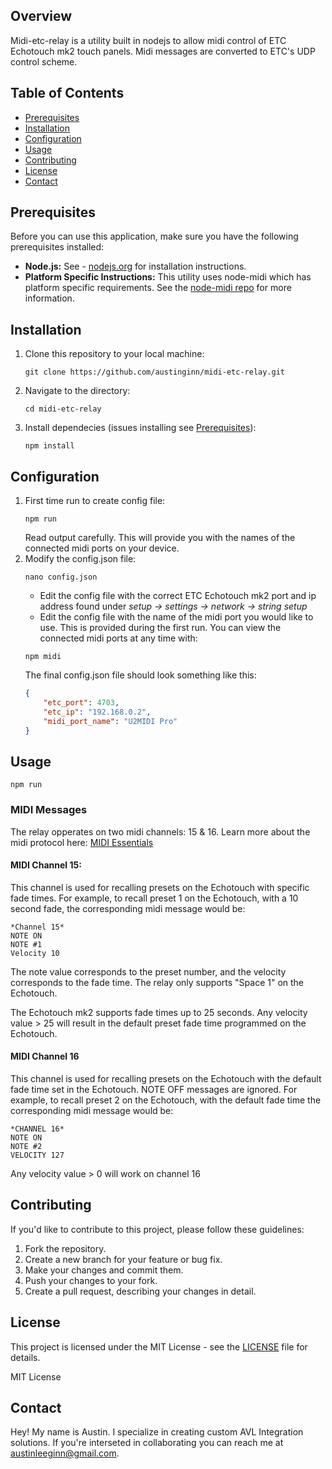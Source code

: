 ## Overview

Midi-etc-relay is a utility built in nodejs to allow midi control of ETC Echotouch mk2 touch panels.  Midi messages are converted to ETC's UDP control scheme.

## Table of Contents

- [Prerequisites](#prerequisites)
- [Installation](#installation)
- [Configuration](#configuration)
- [Usage](#usage)
- [Contributing](#contributing)
- [License](#license)
- [Contact](#contact)

## Prerequisites

Before you can use this application, make sure you have the following prerequisites installed:

- **Node.js:** See - [nodejs.org](https://nodejs.org/) for installation instructions.
- **Platform Specific Instructions:** This utility uses node-midi which has platform specific requirements.  See the [node-midi repo](https://github.com/justinlatimer/node-midi) for more information.

## Installation

1. Clone this repository to your local machine:

   ```shell
   git clone https://github.com/austinginn/midi-etc-relay.git
    ```
2. Navigate to the directory:
    ```shell
    cd midi-etc-relay
    ```
3. Install dependecies (issues installing see [Prerequisites](#prerequisites)):
    ```shell
    npm install
    ```

## Configuration

1. First time run to create config file:
    ```shell
    npm run
    ```
    Read output carefully.  This will provide you with the names of the connected midi ports on your device.
2. Modify the config.json file:
    ```shell
    nano config.json
    ```
    - Edit the config file with the correct ETC Echotouch mk2 port and ip address found under *setup -> settings -> network -> string setup*
    - Edit the config file with the name of the midi port you would like to use.  This is provided during the first run.  You can view the connected midi ports at any time with:
    ```shell
    npm midi
    ```
    The final config.json file should look something like this:
    ```json
    {
        "etc_port": 4703,
        "etc_ip": "192.168.0.2",
        "midi_port_name": "U2MIDI Pro"
    }
    ```

## Usage
```shell
npm run
```
### MIDI Messages
The relay opperates on two midi channels: 15 & 16.  Learn more about the midi protocol here: [MIDI Essentials](https://ccrma.stanford.edu/~craig/articles/linuxmidi/misc/essenmidi.html)

#### MIDI Channel 15:
This channel is used for recalling presets on the Echotouch with specific fade times.  For example, to recall preset 1 on the Echotouch, with a 10 second fade, the corresponding midi message would be:
 ```
 *Channel 15*
 NOTE ON
 NOTE #1
 Velocity 10
 ```
 The note value corresponds to the preset number, and the velocity corresponds to the fade time.  The relay only supports "Space 1" on the Echotouch.

 The Echotouch mk2 supports fade times up to 25 seconds.  Any velocity value > 25 will result in the default preset fade time programmed on the Echotouch.

#### MIDI Channel 16
This channel is used for recalling presets on the Echotouch with the default fade time set in the Echotouch. NOTE OFF messages are ignored. For example, to recall preset 2 on the Echotouch, with the default fade time the corresponding midi message would be:
```
*CHANNEL 16*
NOTE ON
NOTE #2
VELOCITY 127
```
Any velocity value > 0 will work on channel 16

## Contributing
If you'd like to contribute to this project, please follow these guidelines:

1. Fork the repository.
2. Create a new branch for your feature or bug fix.
3. Make your changes and commit them.
4. Push your changes to your fork.
5. Create a pull request, describing your changes in detail.

## License

This project is licensed under the MIT License - see the [LICENSE](LICENSE) file for details.

MIT License

## Contact
Hey! My name is Austin.  I specialize in creating custom AVL Integration solutions. If you're interseted in collaborating you can reach me at [austinleeginn@gmail.com](mailto:austinleeginn@gmail.com).